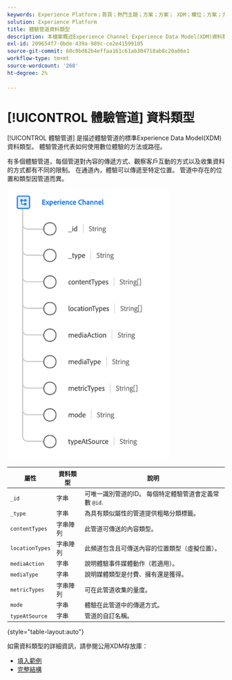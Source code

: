 ```yaml
---
keywords: Experience Platform；首頁；熱門主題；方案；方案； XDM；欄位；方案；方案；網頁詳細資訊；資料類型；資料類型；網頁
solution: Experience Platform
title: 體驗管道資料類型
description: 本檔案概述Experience Channel Experience Data Model(XDM)資料類型。
exl-id: 209654f7-0bde-439a-989c-ce2e41599105
source-git-commit: 60c0bd62b4effaa161c61ab304718ab8c20a06e1
workflow-type: tm+mt
source-wordcount: '268'
ht-degree: 2%

---
```


# [!UICONTROL 體驗管道] 資料類型

[!UICONTROL 體驗管道] 是描述體驗管道的標準Experience Data Model(XDM)資料類型。 體驗管道代表如何使用數位體驗的方法或路徑。

有多個體驗管道，每個管道對內容的傳遞方式、觀察客戶互動的方式以及收集資料的方式都有不同的限制。 在通道內，體驗可以傳遞至特定位置。 管道中存在的位置和類型因管道而異。

![](../images/data-types/experience-channel.png)

| 屬性 | 資料類型 | 說明 |
| --- | --- | --- |
| `_id` | 字串 | 可唯一識別管道的ID。 每個特定體驗管道會定義常數 `@id`. |
| `_type` | 字串 | 為具有類似屬性的管道提供粗略分類標籤。 |
| `contentTypes` | 字串陣列 | 此管道可傳送的內容類型。 |
| `locationTypes` | 字串陣列 | 此頻道包含且可傳送內容的位置類型（虛擬位置）。 |
| `mediaAction` | 字串 | 說明體驗事件媒體動作（若適用）。 |
| `mediaType` | 字串 | 說明媒體類型是付費、擁有還是獲得。 |
| `metricTypes` | 字串陣列 | 可在此管道收集的量度。 |
| `mode` | 字串 | 體驗在此管道中的傳遞方式。 |
| `typeAtSource` | 字串 | 管道的自訂名稱。 |

{style="table-layout:auto"}

如需資料類型的詳細資訊，請參閱公用XDM存放庫：

* [填入範例](https://github.com/adobe/xdm/blob/master/components/datatypes/channels/channel.example.1.json)
* [完整結構](https://github.com/adobe/xdm/blob/master/components/datatypes/channels/channel.schema.json)
